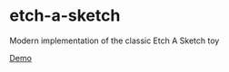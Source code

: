 # etch-a-sketch
Modern implementation of the classic Etch A Sketch toy  
  
[Demo](https://nchiorsac.github.io/etch-a-sketch/)
